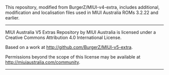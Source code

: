 This repository, modified from BurgerZ/MIUI-v4-extra, includes additional, modification and localisation files used in MIUI Australia ROMs 3.2.22 and earlier.

---------------------------------------------------------------------------------------------

MIUI Australia V5 Extras Repository by MIUI Australia is licensed under a Creative Commons Attribution 4.0 International License.

Based on a work at http://github.com/BurgerZ/MIUI-v5-extra.

Permissions beyond the scope of this license may be available at http://miuiaustralia.com/community.

---------------------------------------------------------------------------------------------
